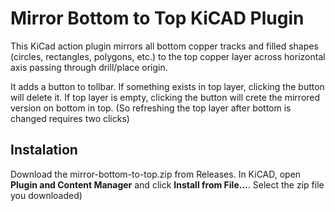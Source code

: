 # Mirror Bottom to Top KiCAD Plugin

This KiCad action plugin mirrors all bottom copper tracks and filled shapes (circles, rectangles, polygons, etc.) to the top copper layer across horizontal axis passing through drill/place origin.

It adds a button to tollbar. If something exists in top layer, clicking the button will delete it. If top layer is empty, clicking the button will crete the mirrored version on bottom in top. (So refreshing the top layer after bottom is changed requires two clicks)

## Instalation
Download the mirror-bottom-to-top.zip from Releases.
In KiCAD, open **Plugin and Content Manager** and click **Install from File...**. 
Select the zip file you downloaded)

